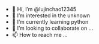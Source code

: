 - 👋 Hi, I’m @lujinchao12345
- 👀 I’m interested in the unknown
- 🌱 I’m currently learning python
- 💞️ I’m looking to collaborate on ...
- 📫 How to reach me ...

<!---
lujinchao12345/lujinchao12345 is a ✨ special ✨ repository because its `README.md` (this file) appears on your GitHub profile.
You can click the Preview link to take a look at your changes.
--->
